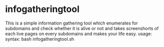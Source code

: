 # infogatheringtool
This is a simple information gathering tool which enumerates for subdomains and check whether it is alive or not and takes screenshorts of each live pages on every subdomains and makes your life easy.
usage:
syntax: bash infogatheringtool.sh <domain>
